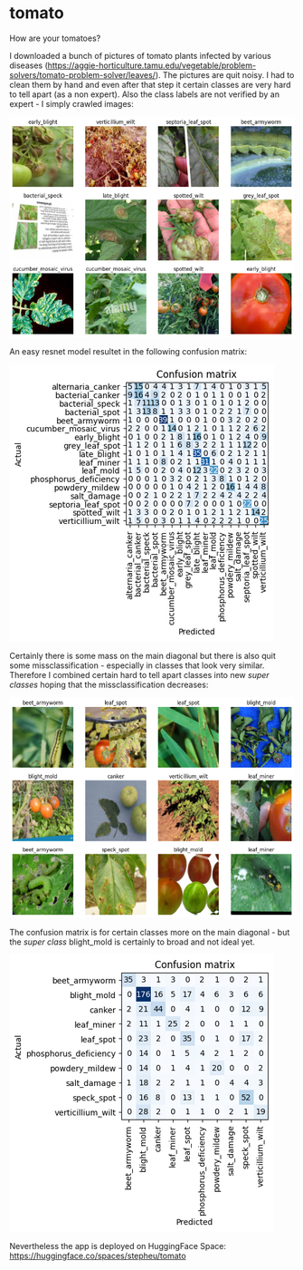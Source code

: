 # tomato
How are your tomatoes?

I downloaded a bunch of pictures of tomato plants infected by various diseases (https://aggie-horticulture.tamu.edu/vegetable/problem-solvers/tomato-problem-solver/leaves/). The pictures are quit noisy. I had to clean them by hand and even after that step it certain classes are very hard to tell apart (as a non expert). Also the class labels are not verified by an expert - I simply crawled images:

![](data_input.png)

An easy resnet model resultet in the following confusion matrix:

![](confusion_matrix_input.png)

Certainly there is some mass on the main diagonal but there is also quit some missclassification - especially in classes that look very similar. Therefore I combined certain hard to tell apart classes into new *super classes* hoping that the missclassification decreases:

![](data_combined.png)

The confusion matrix is for certain classes more on the main diagonal - but the *super class* blight_mold is certainly to broad and not ideal yet.

![](confusion_matrix_combined.png)

Nevertheless the app is deployed on HuggingFace Space: https://huggingface.co/spaces/stepheu/tomato

